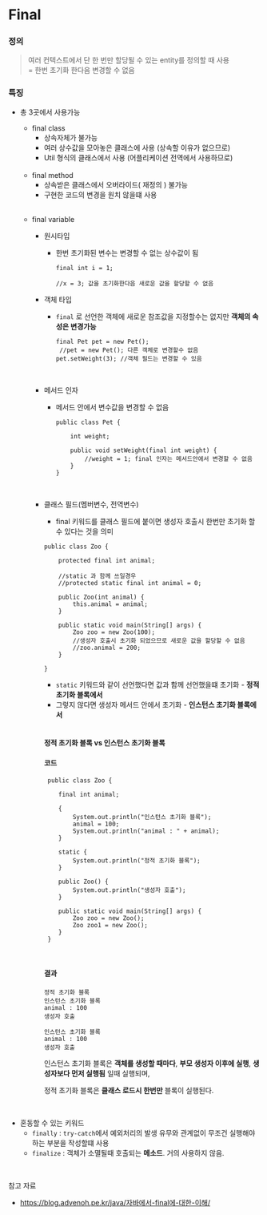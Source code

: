 # Final

### 정의

> 여러 컨텍스트에서 단 한 번만 할당될 수 있는 entity를 정의할 때 사용  
> = 한번 초기화 한다음 변경할 수 없음

### 특징

- 총 3곳에서 사용가능
    - final class
        - 상속자체가 불가능
        - 여러 상수값을 모아놓은 클래스에 사용 (상속할 이유가 없으므로)   
        - Util 형식의 클래스에서 사용 (어플리케이션 전역에서 사용하므로)
        
    <br>
  
    - final method
        - 상속받은 클래스에서 오버라이드( 재정의 ) 불가능 
        - 구현한 코드의 변경을 원치 않을떄 사용
      
    <br>

    - final variable
        - 원시타입
            - 한번 초기화된 변수는 변경할 수 없는 상수값이 됨
                ```
                final int i = 1;
                
                //x = 3; 값을 초기화한다음 새로운 값을 할당할 수 없음
                ```

        - 객체 타입
            - `final` 로 선언한 객체에 새로운 참조값을 지정할수는 없지만 **객체의 속성은 변경가능**
                ```
                final Pet pet = new Pet();
                 //pet = new Pet(); 다른 객체로 변경할수 없음
                pet.setWeight(3); //객체 필드는 변경할 수 있음
                ```

            <br>

        - 메서드 인자
            - 메서드 안에서 변수값을 변경할 수 없음
                ```
                public class Pet {
              
                    int weight;
              
                    public void setWeight(final int weight) {
                        //weight = 1; final 인자는 메서드안에서 변경할 수 없음
                    }
                }
                ```

        <br>

        - 클래스 필드(멤버변수, 전역변수)
            - final 키워드를 클래스 필드에 붙이면 생성자 호출시 한번만 초기화 할수 있다는 것을 의미
            ```
            public class Zoo {

                protected final int animal;
          
                //static 과 함께 쓰일경우
                //protected static final int animal = 0;
            
                public Zoo(int animal) {
                    this.animal = animal;
                }
            
                public static void main(String[] args) {
                    Zoo zoo = new Zoo(100);
                    //생성자 호출시 초기화 되었으므로 새로운 값을 할당할 수 없음
                    //zoo.animal = 200; 
                }
            
            }
            ```
            - `static` 키워드와 같이 선언했다면 값과 함께 선언했을떄 초기화 - **정적 초기화 블록에서**
            - 그렇지 않다면 생성자 메서드 안에서 초기화 - **인스턴스 초기화 블록에서**

            <br>

            #### 정적 초기화 블록 vs 인스턴스 초기화 블록

            #### 코드
            ```
             public class Zoo {

                final int animal;
                
                {
                    System.out.println("인스턴스 초기화 블록");
                    animal = 100;
                    System.out.println("animal : " + animal);
                }
                
                static {
                    System.out.println("정적 초기화 블록");
                }
                
                public Zoo() {
                    System.out.println("생성자 호출");
                }
                
                public static void main(String[] args) {
                    Zoo zoo = new Zoo();
                    Zoo zoo1 = new Zoo();
                }   
             }
            ```
            
            <br>
                
            #### 결과
            
            ```
            정적 초기화 블록
            인스턴스 초기화 블록
            animal : 100
            생성자 호출
                    
            인스턴스 초기화 블록
            animal : 100
            생성자 호출
          
            ```
          
            인스턴스 초기화 블록은 **객체를 생성할 때마다**, **부모 생성자 이후에 실행**, **생성자보다 먼저 실행됨** 일때 실행되며,  
            
            정적 초기화 블록은 **클래스 로드시 한번만** 블록이 실행된다.

<br>

- 혼동할 수 있는 키워드
    - `finally` : `try-catch`에서 예외처리의 발생 유무와 관계없이 무조건 실행해야하는 부분을 작성할떄 사용
    - `finalize` : 객체가 소멸될때 호출되는 **메소드**. 거의 사용하지 않음.
    

<br>

참고 자료
- https://blog.advenoh.pe.kr/java/자바에서-final에-대한-이해/


<br><br>